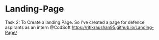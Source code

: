 # Landing-Page
Task 2: To Create a landing Page. So I've created a page for defence aspirants as an intern @CodSoft
https://ritikraushan95.github.io/Landing-Page/
